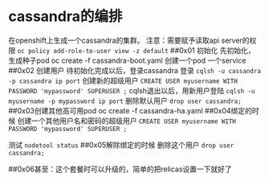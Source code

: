 # cassandra的编排
在openshift上生成一个cassandra的集群。
注意：需要赋予读取api server的权限
`oc policy add-role-to-user view -z default`
##0x01 初始化
先初始化，生成种子pod
oc create -f cassandra-boot.yaml
创建一个pod 一个service
##0x02 创建用户
待初始化完成以后，登录cassandra
登录
`cqlsh -u cassandra -p cassandra ip port`
创建新的超级用户
`CREATE USER myusername WITH PASSWORD 'mypassword' SUPERUSER ;`
cqlsh退出以后，用新用户登陆
`cqlsh -u myusername -p mypassword ip port`
删除默认用户
`drop user cassandra;`
##0x03创建其他高可用pod 
oc create -f cassandra-ha.yaml
##0x04绑定的时候
创建一个其他用户名和密码的超级用户
`CREATE USER myusername WITH PASSWORD 'mypassword' SUPERUSER ;`

测试
`nodetool status`
##0x05解除绑定的时候
删除这个用户
`drop user cassandra;`

##0x06甚至：这个套餐时可以升级的，简单的把relicas设置一下就好了



